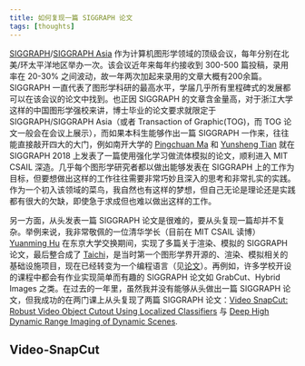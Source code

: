 ```yaml
---
title: 如何复现一篇 SIGGRAPH 论文
tags: [thoughts]
---
```


[SIGGRAPH](https://www.siggraph.org/)/[SIGGRAPH Asia](https://sa2019.siggraph.org/) 作为计算机图形学领域的顶级会议，每年分别在北美/环太平洋地区举办一次。该会议近年来每年约接收到 300-500 篇投稿，录用率在 20-30% 之间波动，故一年两次加起来录用的文章大概有200余篇。SIGGRAPH 一直代表了图形学科研的最高水平，学届几乎所有里程碑式的发展都可以在该会议的论文中找到。也正因 SIGGRAPH 的文章含金量高，对于浙江大学这样的中国图形学强校来讲，博士毕业的论文要求就限定于 SIGGRAPH/SIGGRAPH Asia（或者 Transaction of Graphic(TOG)，而 TOG 论文一般会在会议上展示），而如果本科生能够作出一篇 SIGGRAPH 一作来，往往能直接敲开四大的大门，例如南开大学的 [Pingchuan Ma](https://pingchuan.ma/) 和 [Yunsheng Tian](https://www.yunshengtian.com/) 就在 SIGGRAPH 2018 上发表了一篇使用强化学习做流体模拟的论文，顺利进入 MIT CSAIL 深造。几乎每个图形学研究者都以做出能够发表在 SIGGRAPH 上的工作为目标，但要想做出这样的工作往往需要非常巧妙且深入的思考和非常扎实的实践。作为一个初入该领域的菜鸟，我自然也有这样的梦想，但自己无论是理论还是实践都有很大的欠缺，即使急于求成但也难以做出这样的工作。

另一方面，从头发表一篇 SIGGRAPH 论文是很难的，要从头复现一篇却并不复杂。举例来说，我非常敬佩的一位清华学长（目前在 MIT CSAIL 读博）[Yuanming Hu](http://taichi.graphics/me/) 在东京大学交换期间，实现了多篇关于渲染、模拟的 SIGGRAPH 论文，最后整合成了 [Taichi](https://github.com/yuanming-hu/taichi/)，是当时第一个图形学界开源的、渲染、模拟相关的基础设施项目，现在已经转变为一个编程语言（见[论文](http://taichi.graphics/wp-content/uploads/2019/09/taichi_lang.pdf)）。再例如，许多学校开设的课程中都会有作业实现简单而有趣的 SIGGRAPH 论文如 GrabCut、Hybrid Images 之类。在过去的一年里，虽然我并没有能够从头做出一篇 SIGGRAPH 论文，但我成功的在两门课上从头复现了两篇 SIGGRAPH 论文：[Video SnapCut: Robust Video Object Cutout Using Localized Classifiers](https://juew.org/projects/SnapCut/snapcut.htm) 与 [Deep High Dynamic Range Imaging of Dynamic Scenes](https://cseweb.ucsd.edu/~viscomp/projects/SIG17HDR/).

## Video-SnapCut

